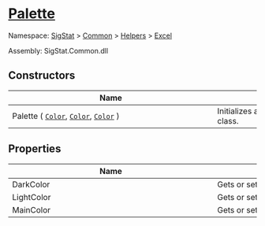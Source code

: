 # [Palette](./Palette.md)

Namespace: [SigStat]() > [Common](./../../README.md) > [Helpers](./../README.md) > [Excel](./README.md)

Assembly: SigStat.Common.dll


## Constructors

| Name | Summary | 
| --- | --- | 
| Palette ( [`Color`](https://docs.microsoft.com/en-us/dotnet/api/System.Drawing.Color), [`Color`](https://docs.microsoft.com/en-us/dotnet/api/System.Drawing.Color), [`Color`](https://docs.microsoft.com/en-us/dotnet/api/System.Drawing.Color) )<div style="width: 400px">| Initializes a new instance of the [Helpers.Excel.Palette](https://github.com/hargitomi97/sigstat/blob/master/docs/md/SigStat/Common/Helpers/Excel/Palette.md) class.<div style="width: 400px">| <br>


## Properties

| Name | Summary | 
| --- | --- | 
| DarkColor<div style="width: 400px">| Gets or sets the color for rendering darker elements<div style="width: 400px">| <br>
| LightColor<div style="width: 400px">| Gets or sets the color for rendering bright elements<div style="width: 400px">| <br>
| MainColor<div style="width: 400px">| Gets or sets the main color used in the palette<div style="width: 400px">| <br>


